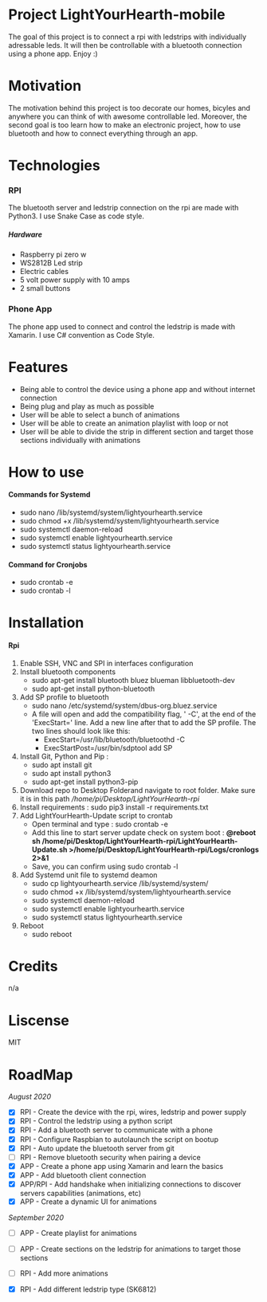 # Project LightYourHearth-mobile
The goal of this project is to connect a rpi with ledstrips with individually adressable leds.
It will then be controllable with a bluetooth connection using a phone app. Enjoy :)

# Motivation
The motivation behind this project is too decorate our homes, bicyles and anywhere you can think of with awesome controllable led.
Moreover, the second goal is too learn how to make an electronic project, how to use bluetooth and how to connect everything through an app.

# Technologies

### RPI
The bluetooth server and ledstrip connection on the rpi are made with Python3. I use Snake Case as code style.

##### Hardware
 - Raspberry pi zero w
 - WS2812B Led strip
 - Electric cables
 - 5 volt power supply with 10 amps
 - 2 small buttons

### Phone App
The phone app used to connect and control the ledstrip is made with Xamarin. I use C# convention as Code Style.

# Features
- Being able to control the device using a phone app and without internet connection
- Being plug and play as much as possible
- User will be able to select a bunch of animations
- User will be able to create an animation playlist with loop or not
- User will be able to divide the strip in different section and target those sections individually with animations

# How to use
#### **Commands for Systemd**
 - sudo nano /lib/systemd/system/lightyourhearth.service 
 - sudo chmod +x /lib/systemd/system/lightyourhearth.service
 - sudo systemctl daemon-reload
 - sudo systemctl enable lightyourhearth.service
 - sudo systemctl status lightyourhearth.service

#### **Command for Cronjobs**
 - sudo crontab -e
 - sudo crontab -l

# Installation
 #### Rpi
 1. Enable SSH, VNC and SPI in interfaces configuration
 2. Install bluetooth components
    - sudo apt-get install bluetooth bluez blueman libbluetooth-dev
    - sudo apt-get install python-bluetooth
 3. Add SP profile to bluetooth
    - sudo nano /etc/systemd/system/dbus-org.bluez.service
    - A file will open and add the compatibility flag, ' -C', at the end of the 'ExecStart=' line. Add a new line after that to add the SP profile. The two lines should look like this:
        - ExecStart=/usr/lib/bluetooth/bluetoothd -C
        - ExecStartPost=/usr/bin/sdptool add SP
 4. Install Git, Python and Pip :
    - sudo apt install git
    - sudo apt install python3
    - sudo apt-get install python3-pip
 5. Download repo to Desktop Folderand navigate to root folder. Make sure it is in this path */home/pi/Desktop/LightYourHearth-rpi* 
 6. Install requirements : sudo pip3 install -r requirements.txt
 7. Add LightYourHearth-Update script to crontab
    - Open terminal and type : sudo crontab -e
    - Add this line to start server update check on system boot : **@reboot sh /home/pi/Desktop/LightYourHearth-rpi/LightYourHearth-Update.sh >/home/pi/Desktop/LightYourHearth-rpi/Logs/cronlogs 2>&1**
    - Save, you can confirm using sudo crontab -l
 8. Add Systemd unit file to systemd deamon
    - sudo cp lightyourhearth.service /lib/systemd/system/
    - sudo chmod +x /lib/systemd/system/lightyourhearth.service
    - sudo systemctl daemon-reload
    - sudo systemctl enable lightyourhearth.service
    - sudo systemctl status lightyourhearth.service
 9. Reboot
    - sudo reboot

# Credits
n/a

# Liscense
MIT

# RoadMap
*August 2020*
- [x] RPI - Create the device with the rpi, wires, ledstrip and power supply
- [x] RPI - Control the ledstrip using a python script
- [x] RPI - Add a bluetooth server to communicate with a phone
- [x] RPI - Configure Raspbian to autolaunch the script on bootup
- [x] RPI - Auto update the bluetooth server from git
- [ ] RPI - Remove bluetooth security when pairing a device
- [x] APP - Create a phone app using Xamarin and learn the basics
- [x] APP - Add bluetooth client connection
- [x] APP/RPI - Add handshake when initializing connections to discover servers capabilities (animations, etc)
- [x] APP - Create a dynamic UI for animations

*September 2020*
- [ ] APP - Create playlist for animations
- [ ] APP - Create sections on the ledstrip for animations to target those sections
- [ ] RPI - Add more animations
- [X] RPI - Add different ledstrip type (SK6812)


